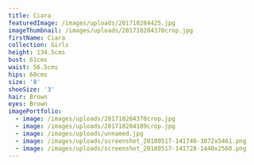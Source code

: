 ```yaml
---
title: Ciara
featuredImage: /images/uploads/201710284425.jpg
imageThumbnail: /images/uploads/201710284370crop.jpg
firstName: Ciara
collection: Girls
height: 134.5cms
bust: 61cms
waist: 56.5cms
hips: 60cms
size: '8'
shoeSize: '3'
hair: Brown
eyes: Brown
imagePortfolio:
  - image: /images/uploads/201710284370crop.jpg
  - image: /images/uploads/201710284189crop.jpg
  - image: /images/uploads/unnamed.jpg
  - image: /images/uploads/screenshot_20180517-141740-3072x5461.png
  - image: /images/uploads/screenshot_20180517-141728-1440x2560.png
---
```


